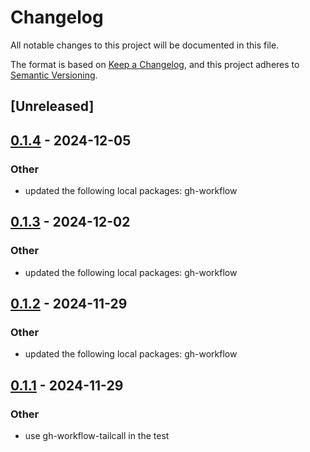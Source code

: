 # Changelog

All notable changes to this project will be documented in this file.

The format is based on [Keep a Changelog](https://keepachangelog.com/en/1.0.0/),
and this project adheres to [Semantic Versioning](https://semver.org/spec/v2.0.0.html).

## [Unreleased]

## [0.1.4](https://github.com/tailcallhq/gh-workflow/compare/gh-workflow-tailcall-v0.1.3...gh-workflow-tailcall-v0.1.4) - 2024-12-05

### Other

- updated the following local packages: gh-workflow

## [0.1.3](https://github.com/tailcallhq/gh-workflow/compare/gh-workflow-tailcall-v0.1.2...gh-workflow-tailcall-v0.1.3) - 2024-12-02

### Other

- updated the following local packages: gh-workflow

## [0.1.2](https://github.com/tailcallhq/gh-workflow/compare/gh-workflow-tailcall-v0.1.1...gh-workflow-tailcall-v0.1.2) - 2024-11-29

### Other

- updated the following local packages: gh-workflow

## [0.1.1](https://github.com/tailcallhq/gh-workflow/compare/gh-workflow-tailcall-v0.1.0...gh-workflow-tailcall-v0.1.1) - 2024-11-29

### Other

- use gh-workflow-tailcall in the test
